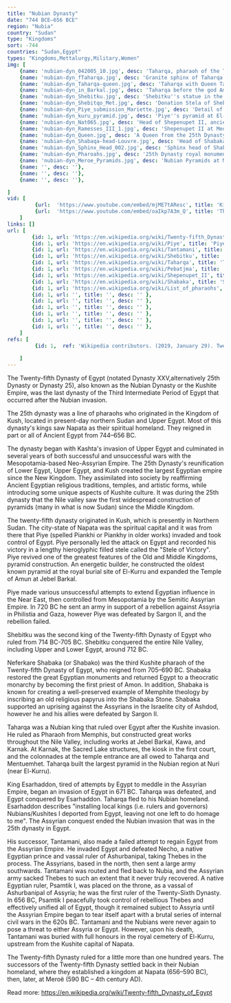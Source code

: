 ```yaml
---
title: "Nubian Dynasty"
date: "744 BCE–656 BCE"
region: "Nubia"
country: "Sudan" 
type: "Kingdoms"
sort: -744
countries: "Sudan,Egypt"
types: "Kingdoms,Mettalurgy,Military,Women"
img: [
    {name: 'nubian-dyn_042005_10.jpg', desc: 'Taharqa, pharaoh of the Twenty-fifth Dynasty of Egypt'},
    {name: 'nubian-dyn_fTaharqa.jpg', desc: 'Granite sphinx of Taharqa from Kawa in Sudan'},
    {name: 'nubian-dyn_Taharqa-queen.jpg', desc: 'Taharqa with Queen Takahatamun at Gebel Barkal.'},
    {name: 'nubian-dyn_in_Barkal.jpg', desc: 'Taharqa before the god Amun in Gebel Barkal (Sudan), in temple B300'},
    {name: 'nubian-dyn_Shebitku.jpg', desc: 'Shebitku''s statue in the Nubian Museum'},
    {name: 'nubian-dyn_Shebitqo_Met.jpg', desc: 'Donation Stela of Shebitku, Metropolitan Museum'},
    {name: 'nubian-dyn_Piye_submission_Mariette.jpg', desc: 'Detail of a drawing of the Victory stele: Piye (left, partially erased) is tributed by four Nile Delta rulers.'},
    {name: 'nubian-dyn_kuru_pyramid.jpg', desc: 'Piye''s pyramid at El-Kurru'},
    {name: 'nubian-dyn_Nat065.jpg', desc: 'Head of Shepenupet II, ancient Egyptian princess, from Alexandria National Museum, Egypt'},
    {name: 'nubian-dyn_Ramesses_III_1.jpg', desc: 'Shepenupet II at Medinet Habu'},
    {name: 'nubian-dyn_Queen.jpg', desc: 'A Queen from the 25th Dynasty of Egypt'},
    {name: 'nubian-dyn_Shabaqa-head-Louvre.jpg', desc: 'Head of Shabaka from the Louvre'},
    {name: 'nubian-dyn_Sphinx_Head_002.jpg', desc: 'Sphinx head of Shabaka, on display at the Egyptian Museum, Cairo.'},
    {name: 'nubian-dyn_Pharoahs.jpg', desc: '25th Dynasty royal monumental statues from Doukki-Gel.'},
    {name: 'nubian-dyn_Meroe_Pyramids.jpg', desc: 'Nubian Pyramids at Meroë'},
    {name: '', desc: ''},
    {name: '', desc: ''},
    {name: '', desc: ''},

]
vid: [
         {url:  'https://www.youtube.com/embed/mjME7tAResc', title: 'Kingdom of Kush ruled as pharaohs of the Twenty-fifth dynasty of Egypt'},
         {url:  'https://www.youtube.com/embed/oaIkp7A3m_Q', title: 'The Kingdom of kuكة كوش'},
    ]
links: []
url: [
        {id: 1, url: 'https://en.wikipedia.org/wiki/Twenty-fifth_Dynasty_of_Egypt', title: 'Kashta', desc: 'Kashta was an 8th century BC king of the Kushite Dynasty in ancient Nubia and the successor of Alara. His nomen k3š-t3 (transcribed as Kashta, possibly pronounced /kuʔʃi-taʔ/[1]) "of the land of Kush" is often translated directly as "The Kushite".[2] He was succeeded by Piye, who would go on to conquer ancient Egypt and establish the Twenty-Fifth dynasty there.' },
        {id: 1, url: 'https://en.wikipedia.org/wiki/Piye', title: 'Piye', desc: 'Piye (once transliterated as Piankhi; d. 714 BC) was an ancient Kushite king and founder of the Twenty-fifth dynasty of Egypt who ruled Egypt from 744–714 BC.[3] He ruled from the city of Napata, located deep in Nubia, modern-day Sudan.' },
        {id: 1, url: 'https://en.wikipedia.org/wiki/Tantamani', title: 'Tantamani', desc: 'Tantamani (Assyrian UR-daname), Tanutamun or Tanwetamani (Egyptian) or Tementhes (Greek) (d. 653 BC) was a Pharaoh of Egypt and the Kingdom of Kush located in Northern Sudan and a member of the Nubian or Twenty-fifth dynasty of Egypt. His prenomen or royal name was Bakare which means "Glorious is the Soul of Re."' },
        {id: 1, url: 'https://en.wikipedia.org/wiki/Shebitku', title: 'Shebitku', desc: 'Shebitku (also Shabataka or Shebitqo, formerly Shabako) was the second king of the Twenty-fifth Dynasty of Egypt who ruled from 714 BC-705 BC, according to the most recent academic research. He was a son of Piye, the founder of this dynasty. Shebitku''s prenomen or throne name, Djedkare, means "Enduring is the Soul of Re."' },
        {id: 1, url: 'https://en.wikipedia.org/wiki/Taharqa', title: 'Taharqa', desc: 'Taharqa, also spelled Taharka or Taharqo (Hebrew: תִּרְהָקָה, Modern: Tirhaqa, Tiberian: Tirehāqā, Manetho''s Tarakos, Strabo''s Tearco), was a pharaoh of the Twenty-fifth Dynasty of Egypt and qore (king) of the Kingdom of Kush (present day Sudan). Although Taharqa''s reign was filled with conflict with the Assyrians, it was also a prosperous renaissance period in Egypt and Kush. ' },
        {id: 1, url: 'https://en.wikipedia.org/wiki/Pebatjma', title: 'Pebatjma', desc: 'Pebatjma (or Pebatma) was a Nubian queen dated to the Twenty-fifth Dynasty of Egypt. She was the wife of King Kashta. She is mentioned on a statue of her daughter Amenirdis I, now in Cairo (42198). She is also mentioned on a doorjamb from Abydos.' },
        {id: 1, url: 'https://en.wikipedia.org/wiki/Shepenupet_II', title: 'Shepenupet II', desc: 'Shepenupet II (alt. Shepenwepet II, prenomen: Henutneferumut Irietre) was an Ancient Egyptian princess of the 25th Dynasty who served as the high priestess, the Divine Adoratrice of Amun, from around 700 BC to 650 BC. She was the daughter of the first Kushite pharaoh Piye and sister of Piye''s successors, Shabaka and Taharqa.' },
        {id: 1, url: 'https://en.wikipedia.org/wiki/Shabaka', title: 'Shabaka', desc: 'Neferkare Shabaka (or Shabako) was the third Kushite pharaoh of the Twenty-fifth Dynasty of Egypt, who reigned from 705–690 BC.' },
        {id: 1, url: 'https://en.wikipedia.org/wiki/List_of_pharaohs', title: 'List of pharaohs', desc: '' },
        {id: 1, url: '', title: '', desc: '' },
        {id: 1, url: '', title: '', desc: '' },
        {id: 1, url: '', title: '', desc: '' },
        {id: 1, url: '', title: '', desc: '' },
        {id: 1, url: '', title: '', desc: '' },
        {id: 1, url: '', title: '', desc: '' },
    ]
refs: [
         {id: 1,  ref: 'Wikipedia contributors. (2019, January 29). Twenty-fifth Dynasty of Egypt. In Wikipedia, The Free Encyclopedia. Retrieved 21:08, March 14, 2019, from ', url: 'https://en.wikipedia.org/w/index.php?title=Twenty-fifth_Dynasty_of_Egypt&oldid=880800055'},
         
    ]
---
```

The Twenty-fifth Dynasty of Egypt (notated Dynasty XXV,alternatively 25th Dynasty or Dynasty 25), also known as the Nubian Dynasty or the Kushite Empire, was the last dynasty of the Third Intermediate Period of Egypt that occurred after the Nubian invasion.

The 25th dynasty was a line of pharaohs who originated in the Kingdom of Kush, located in present-day northern Sudan and Upper Egypt. Most of this dynasty's kings saw Napata as their spiritual homeland. They reigned in part or all of Ancient Egypt from 744–656 BC.

The dynasty began with Kashta's invasion of Upper Egypt and culminated in several years of both successful and unsuccessful wars with the Mesopotamia-based Neo-Assyrian Empire. The 25th Dynasty's reunification of Lower Egypt, Upper Egypt, and Kush created the largest Egyptian empire since the New Kingdom. They assimilated into society by reaffirming Ancient Egyptian religious traditions, temples, and artistic forms, while introducing some unique aspects of Kushite culture. It was during the 25th dynasty that the Nile valley saw the first widespread construction of pyramids (many in what is now Sudan) since the Middle Kingdom.

The twenty-fifth dynasty originated in Kush, which is presently in Northern Sudan. The city-state of Napata was the spiritual capital and it was from there that Piye (spelled Piankhi or Piankhy in older works) invaded and took control of Egypt. Piye personally led the attack on Egypt and recorded his victory in a lengthy hieroglyphic filled stele called the "Stele of Victory". Piye revived one of the greatest features of the Old and Middle Kingdoms, pyramid construction. An energetic builder, he constructed the oldest known pyramid at the royal burial site of El-Kurru and expanded the Temple of Amun at Jebel Barkal.

Piye made various unsuccessful attempts to extend Egyptian influence in the Near East, then controlled from Mesopotamia by the Semitic Assyrian Empire. In 720 BC he sent an army in support of a rebellion against Assyria in Philistia and Gaza, however Piye was defeated by Sargon II, and the rebellion failed.

Shebitku was the second king of the Twenty-fifth Dynasty of Egypt who ruled from 714 BC-705 BC. Shebitku conquered the entire Nile Valley, including Upper and Lower Egypt, around 712 BC. 

Neferkare Shabaka (or Shabako) was the third Kushite pharaoh of the Twenty-fifth Dynasty of Egypt, who reigned from 705–690 BC. Shabaka restored the great Egyptian monuments and returned Egypt to a theocratic monarchy by becoming the first priest of Amon. In addition, Shabaka is known for creating a well-preserved example of Memphite theology by inscribing an old religious papyrus into the Shabaka Stone. Shabaka supported an uprising against the Assyrians in the Israelite city of Ashdod, however he and his allies were defeated by Sargon II.

Taharqa was a Nubian king that ruled over Egypt after the Kushite invasion. He ruled as Pharaoh from Memphis, but constructed great works throughout the Nile Valley, including works at Jebel Barkal, Kawa, and Karnak. At Karnak, the Sacred Lake structures, the kiosk in the first court, and the colonnades at the temple entrance are all owed to Taharqa and Mentuemhet. Taharqa built the largest pyramid in the Nubian region at Nuri (near El-Kurru).

King Esarhaddon, tired of attempts by Egypt to meddle in the Assyrian Empire, began an invasion of Egypt in 671 BC. Taharqa was defeated, and Egypt conquered by Esarhaddon. Taharqa fled to his Nubian homeland. Esarhaddon describes "installing local kings (i.e. rulers and governors) Nubians/Kushites I deported from Egypt, leaving not one left to do homage to me". The Assyrian conquest ended the Nubian invasion that was in the 25th dynasty in Egypt.

His successor, Tantamani, also made a failed attempt to regain Egypt from the Assyrian Empire. He invaded Egypt and defeated Necho, a native Egyptian prince and vassal ruler of Ashurbanipal, taking Thebes in the process. The Assyrians, based in the north, then sent a large army southwards. Tantamani was routed and fled back to Nubia, and the Assyrian army sacked Thebes to such an extent that it never truly recovered. A native Egyptian ruler, Psamtik I, was placed on the throne, as a vassal of Ashurbanipal of Assyria; he was the first ruler of the Twenty-Sixth Dynasty. In 656 BC, Psamtik I peacefully took control of rebellious Thebes and effectively unified all of Egypt, though it remained subject to Assyria until the Assyrian Empire began to tear itself apart with a brutal series of internal civil wars in the 620s BC. Tantamani and the Nubians were never again to pose a threat to either Assyria or Egypt. However, upon his death, Tantamani was buried with full honours in the royal cemetery of El-Kurru, upstream from the Kushite capital of Napata.

The Twenty-fifth Dynasty ruled for a little more than one hundred years. The successors of the Twenty-fifth Dynasty settled back in their Nubian homeland, where they established a kingdom at Napata (656–590 BC), then, later, at Meroë (590 BC – 4th century AD).


Read more: https://en.wikipedia.org/wiki/Twenty-fifth_Dynasty_of_Egypt
